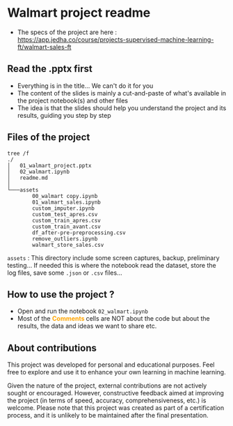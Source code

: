 # Walmart project readme
* The specs of the project are here : https://app.jedha.co/course/projects-supervised-machine-learning-ft/walmart-sales-ft


## Read the .pptx first
* Everything is in the title... We can't do it for you
* The content of the slides is mainly a cut-and-paste of what's available in the project notebook(s) and other files
* The idea is that the slides should help you understand the project and its results, guiding you step by step

## Files of the project 
```
tree /f
./
│   01_walmart_project.pptx
│   02_walmart.ipynb
│   readme.md
│
└───assets
        00_walmart copy.ipynb
        01_walmart_sales.ipynb
        custom_imputer.ipynb
        custom_test_apres.csv
        custom_train_apres.csv
        custom_train_avant.csv
        df_after-pre-preprocessing.csv
        remove_outliers.ipynb
        walmart_store_sales.csv
```

``assets`` : This directory include some screen captures, backup, preliminary testing... If needed this is where the notebook read the dataset, store the log files, save some ``.json`` or ``.csv`` files...


## How to use the project ?
* Open and run the notebook ``02_walmart.ipynb``
* Most of the <span style="color:orange"><b>Comments </b></span> cells are NOT about the code but about the results, the data and ideas we want to share etc.


## About contributions
This project was developed for personal and educational purposes. Feel free to explore and use it to enhance your own learning in machine learning.

Given the nature of the project, external contributions are not actively sought or encouraged. However, constructive feedback aimed at improving the project (in terms of speed, accuracy, comprehensiveness, etc.) is welcome. Please note that this project was created as part of a certification process, and it is unlikely to be maintained after the final presentation.
